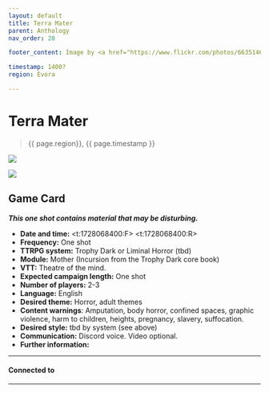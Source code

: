```yaml
---
layout: default
title: Terra Mater
parent: Anthology
nav_order: 20

footer_content: Image by <a href="https://www.flickr.com/photos/66351465@N00/">Chris Tolworthy</a>, licensed under <a href="https://creativecommons.org/licenses/by/2.0/"> CC BY 2.0 </a>

timestamp: 1400?
region: Evora

---
```


# Terra Mater

> {{ page.region}}, {{ page.timestamp }} 

![](https://live.staticflickr.com/7388/13888113630_ea320a02dc_z.jpg)

![](https://i.imgur.com/wUgVHZX.png)

## Game Card

***This one shot contains material that may be disturbing.***

- **Date and time:** <t:1728068400:F> <t:1728068400:R>
- **Frequency:** One shot
- **TTRPG system:** Trophy Dark or Liminal Horror (tbd)
- **Module:** Mother (Incursion from the Trophy Dark core book)
- **VTT:** Theatre of the mind.
- **Expected campaign length:** One shot
- **Number of players:** 2-3
- **Language:** English
- **Desired theme:** Horror, adult themes
- **Content warnings**: Amputation, body horror, confined spaces, graphic violence, harm to children, heights, pregnancy, slavery, suffocation.
- **Desired style:** tbd by system (see above)
- **Communication:** Discord voice. Video optional.
- **Further information:** 

---
#### Connected to

<!-- QueryToSerialize: LIST without ID "["+ title + "](https://terra-campaigns.github.io/"+ regexreplace(file.path, ".md", "") + ")" + ", from " + regexreplace(file.folder, "ouro/", "") FROM ([[]]) OR outgoing([[]]) WHERE file.name != "index" SORT file.folder DESC -->

---
